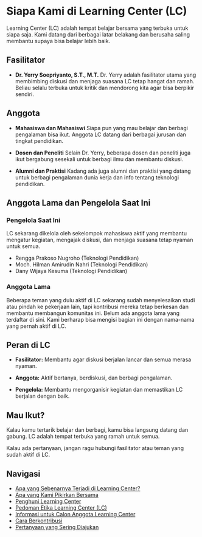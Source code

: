 # Siapa Kami di Learning Center (LC)

Learning Center (LC) adalah tempat belajar bersama yang terbuka untuk siapa saja. Kami datang dari berbagai latar belakang dan berusaha saling membantu supaya bisa belajar lebih baik.

## Fasilitator

- **Dr. Yerry Soepriyanto, S.T., M.T.**
  Dr. Yerry adalah fasilitator utama yang membimbing diskusi dan menjaga suasana LC tetap hangat dan ramah. Beliau selalu terbuka untuk kritik dan mendorong kita agar bisa berpikir sendiri.

## Anggota

- **Mahasiswa dan Mahasiswi**
  Siapa pun yang mau belajar dan berbagi pengalaman bisa ikut. Anggota LC datang dari berbagai jurusan dan tingkat pendidikan.

- **Dosen dan Peneliti**
  Selain Dr. Yerry, beberapa dosen dan peneliti juga ikut bergabung sesekali untuk berbagi ilmu dan membantu diskusi.

- **Alumni dan Praktisi**
  Kadang ada juga alumni dan praktisi yang datang untuk berbagi pengalaman dunia kerja dan info tentang teknologi pendidikan.

## Anggota Lama dan Pengelola Saat Ini

### Pengelola Saat Ini

LC sekarang dikelola oleh sekelompok mahasiswa aktif yang membantu mengatur kegiatan, mengajak diskusi, dan menjaga suasana tetap nyaman untuk semua.

- Rengga Prakoso Nugroho (Teknologi Pendidikan)
- Moch. Hilman Amirudin Nahri (Teknologi Pendidikan)
- Dany Wijaya Kesuma (Teknologi Pendidikan)

### Anggota Lama

Beberapa teman yang dulu aktif di LC sekarang sudah menyelesaikan studi atau pindah ke pekerjaan lain, tapi kontribusi mereka tetap berkesan dan membantu membangun komunitas ini. Belum ada anggota lama yang terdaftar di sini. Kami berharap bisa mengisi bagian ini dengan nama-nama yang pernah aktif di LC.

## Peran di LC

- **Fasilitator:** Membantu agar diskusi berjalan lancar dan semua merasa nyaman.

- **Anggota:** Aktif bertanya, berdiskusi, dan berbagi pengalaman.

- **Pengelola:** Membantu mengorganisir kegiatan dan memastikan LC berjalan dengan baik.

## Mau Ikut?

Kalau kamu tertarik belajar dan berbagi, kamu bisa langsung datang dan gabung. LC adalah tempat terbuka yang ramah untuk semua.

Kalau ada pertanyaan, jangan ragu hubungi fasilitator atau teman yang sudah aktif di LC.

## Navigasi

- [Apa yang Sebenarnya Terjadi di Learning Center?](aktivitas.md)
- [Apa yang Kami Pikirkan Bersama](pikiran.md)
- [Penghuni Learning Center](manusia.md)
- [Pedoman Etika Learning Center (LC)](etika.md)
- [Informasi untuk Calon Anggota Learning Center](prospek.md)
- [Cara Berkontribusi](pedoman.md)
- [Pertanyaan yang Sering Diajukan](sering-ditanya.md)
